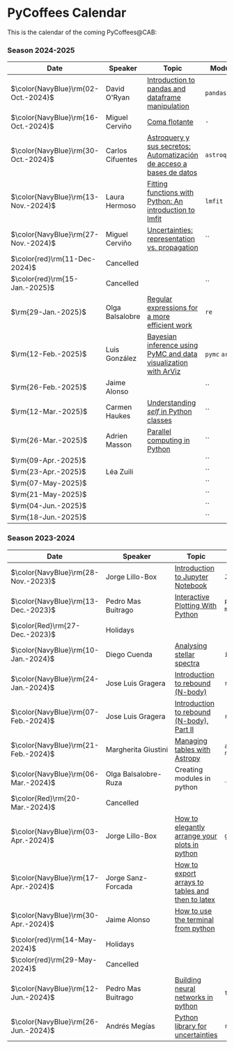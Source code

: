# PyCoffees Calendar
This is the calendar of the coming PyCoffees@CAB:

### Season 2024-2025
| Date  | Speaker | Topic | Module |
| ------------- | ------------- | ------------- | ------------- |
| $\color{NavyBlue}\rm{02-Oct.-2024}$  | David O'Ryan  | [Introduction to pandas and dataframe manipulation](https://github.com/PyCoffees/notebooks/blob/main/notebooks/2024_10_02_IntroPandas_DavidORyan.ipynb) | `pandas` |
| $\color{NavyBlue}\rm{16-Oct.-2024}$  | Miguel Cerviño | [Coma flotante](https://github.com/PyCoffees/notebooks/blob/main/notebooks/2024_10_16_Coma_Flotante_MiguelCervi%C3%B1o.ipynb) | `-` |
| $\color{NavyBlue}\rm{30-Oct.-2024}$  | Carlos Cifuentes  | [Astroquery y sus secretos: Automatización de acceso a bases de datos](https://github.com/PyCoffees/notebooks/blob/main/notebooks/2024_10_30_Astroquery_CarlosCifuentes.ipynb) | `astroquery` |
| $\color{NavyBlue}\rm{13-Nov.-2024}$  | Laura Hermoso  | [Fitting functions with Python: An introduction to lmfit]() | `lmfit` |
| $\color{NavyBlue}\rm{27-Nov.-2024}$  | Miguel Cerviño | [Uncertainties: representation vs. propagation]() | `` |
| $\color{red}\rm{11-Dec-2024}$ | Cancelled | | |	
| $\color{red}\rm{15-Jan.-2025}$  | Cancelled  | | `` |
| $\rm{29-Jan.-2025}$  | Olga Balsalobre  | [Regular expressions for a more efficient work](https://github.com/PyCoffees/notebooks/blob/main/notebooks/2025_01_29_regex_OlgaBalsalobre.ipynb) | `re` |
| $\rm{12-Feb.-2025}$  | Luis González  | [Bayesian inference using PyMC and data visualization with ArViz](https://github.com/PyCoffees/notebooks/blob/main/notebooks/2025_02_12_pymc_LuisGonzalez.ipynb) | `pymc` `arviz` |
| $\rm{26-Feb.-2025}$  | Jaime Alonso | []() | `` |
| $\rm{12-Mar.-2025}$  | Carmen Haukes | [Understanding _self_ in Python classes](https://github.com/PyCoffees/notebooks/blob/main/notebooks/2025_03_12_self_CarmenHaukes.ipynb) | `` |
| $\rm{26-Mar.-2025}$  | Adrien Masson | [Parallel computing in Python](https://github.com/PyCoffees/notebooks/blob/main/notebooks/2025_03_26_parallelcomputing_AdrienMasson.ipynb) | `` |
| $\rm{09-Apr.-2025}$  |   | []() | `` |
| $\rm{23-Apr.-2025}$  | Léa Zuili  | []() | `` |
| $\rm{07-May-2025}$  |   | []() | `` |
| $\rm{21-May-2025}$  |   | []() | `` |
| $\rm{04-Jun.-2025}$  |   | []() | `` |
| $\rm{18-Jun.-2025}$  |   | []() | `` |


### Season 2023-2024
| Date  | Speaker | Topic | Module |
| ------------- | ------------- | ------------- | ------------- |
| $\color{NavyBlue}\rm{28-Nov.-2023}$  | Jorge Lillo-Box  | [Introduction to Jupyter Notebook](https://github.com/PyCoffees/notebooks/blob/main/notebooks/2023_11_29__IntroJupyter_JorgeLilloBox.ipynb) | `Jupyter` |
| $\color{NavyBlue}\rm{13-Dec.-2023}$  | Pedro Mas Buitrago  | [Interactive Plotting With Python](https://github.com/PyCoffees/notebooks/blob/main/notebooks/2023_12_13_interactive_viz_PedroMas.ipynb) | `Plotly` `matplotlib` | 
| $\color{Red}\rm{27-Dec.-2023}$ | Holidays | | |	
| $\color{NavyBlue}\rm{10-Jan.-2024}$ | Diego Cuenda | [Analysing stellar spectra](https://github.com/PyCoffees/notebooks/blob/main/notebooks/2024_01_10_intro_iSpec_DiegoCuenda.ipynb) | `iSpec` |
| $\color{NavyBlue}\rm{24-Jan.-2024}$ | Jose Luis Gragera | [Introduction to rebound (N-body)](https://github.com/PyCoffees/notebooks/blob/main/notebooks/2024_01_24_REBOUND_JoseLuisGrageraMas.ipynb) | `rebound` |
| $\color{NavyBlue}\rm{07-Feb.-2024}$ | Jose Luis Gragera | [Introduction to rebound (N-body), Part II](https://github.com/PyCoffees/notebooks/blob/main/notebooks/2024_01_24_REBOUND_JoseLuisGrageraMas.ipynb) | `rebound` |
| $\color{NavyBlue}\rm{21-Feb.-2024}$ |Margherita Giustini | [Managing tables with Astropy](https://github.com/PyCoffees/notebooks/blob/main/notebooks/2024_02_21_astropytables_MargheritaGiustini.ipynb) | `astropy.Tables` `numpy`|	
| $\color{NavyBlue}\rm{06-Mar.-2024}$ | Olga Balsalobre-Ruza | Creating modules in python | `__init__.py` |	
| $\color{Red}\rm{20-Mar.-2024}$ | Cancelled | | |	
| $\color{NavyBlue}\rm{03-Apr.-2024}$ | Jorge Lillo-Box | [How to elegantly arrange your plots in python](https://github.com/PyCoffees/notebooks/blob/main/notebooks/2024_04_03_Gridspec_JorgeLilloBox.ipynb) | `gridspec` |	
| $\color{NavyBlue}\rm{17-Apr.-2024}$ | Jorge Sanz-Forcada | [How to export arrays to tables and then to latex](https://github.com/PyCoffees/notebooks/blob/main/notebooks/2024_04_17_exporTeXtables_JorgeSanz.ipynb) | |	
| $\color{NavyBlue}\rm{30-Apr.-2024}$ | Jaime Alonso | [How to use the terminal from python](https://github.com/PyCoffees/notebooks/blob/main/notebooks/2024_04_30_system_JaimeALonso.ipynb) | |	
| $\color{red}\rm{14-May-2024}$ | Holidays | | |	
| $\color{red}\rm{29-May-2024}$ | Cancelled | | |	
| $\color{NavyBlue}\rm{12-Jun.-2024}$ | Pedro Mas Buitrago | [Building neural networks in python](https://github.com/PyCoffees/notebooks/blob/main/notebooks/2024_06_12_neural_networks_PedroMas.ipynb) | `tensorflow` |	
| $\color{NavyBlue}\rm{26-Jun.-2024}$ | Andrés Megías | [Python library for uncertainties](https://github.com/PyCoffees/notebooks/blob/main/notebooks/2024_06_26_richvalues_AndresMegias.ipynb) | `richvalues` |	

